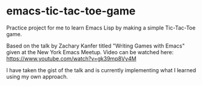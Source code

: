 # emacs-tic-tac-toe-game
Practice project for me to learn Emacs Lisp by making a simple Tic-Tac-Toe game.

Based on the talk by Zachary Kanfer titled "Writing Games with Emacs" given at the New York Emacs Meetup. Video can be watched here: https://www.youtube.com/watch?v=gk39mp8Vy4M

I have taken the gist of the talk and is currently implementing what I learned using my own approach.
